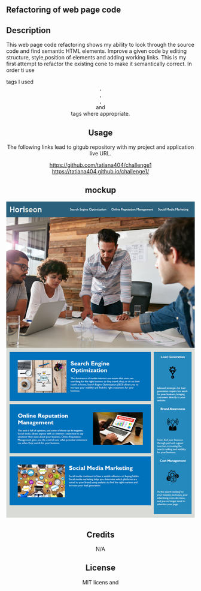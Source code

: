 ## Refactoring of web page code

## Description

This web page code refactoring shows my ability to look through  the source code and find semantic HTML elements. Improve a given code by editing structure, style,position of elements and adding working links. This is my first attempt to refactor the existing cone to make it semantically correct. In order ti use <div> tags I used <header>, <article>, <section>, <aside> and <footer> tags where appropriate. 


## Usage

The following links lead to gitgub repository with my project and  application live URL.

https://github.com/tatiana404/challenge1 
https://tatiana404.github.io/challenge1/

## mockup

![webpage photo](assets\images\webappl_photo.png)


## Credits

N/A

## License

MIT licens and